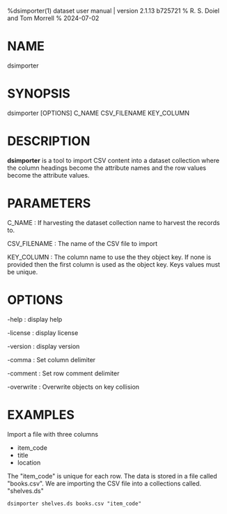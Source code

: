 %dsimporter(1) dataset user manual | version 2.1.13 b725721
% R. S. Doiel and Tom Morrell
% 2024-07-02

# NAME

dsimporter

# SYNOPSIS

dsimporter [OPTIONS] C_NAME CSV_FILENAME KEY_COLUMN

# DESCRIPTION

__dsimporter__ is a tool to import CSV content into a dataset collection
where the column headings become the attribute names and the row values
become the attribute values.

# PARAMETERS

C_NAME
: If harvesting the dataset collection name to harvest the records to.

CSV_FILENAME
: The name of the CSV file to import

KEY_COLUMN
: The column name to use the they object key. If none is provided then
the first column is used as the object key. Keys values must be unique.


# OPTIONS

-help
: display help

-license
: display license

-version
: display version

-comma
: Set column delimiter

-comment
: Set row comment delimiter

-overwrite
: Overwrite objects on key collision

# EXAMPLES

Import a file with three columns

- item_code
- title
- location

The "item_code" is unique for each row. The data is stored
in a file called "books.csv". We are importing the CSV file
into a collections called. "shelves.ds"

~~~
dsimporter shelves.ds books.csv "item_code"
~~~


